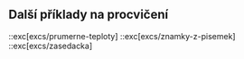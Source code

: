## Další příklady na procvičení
::exc[excs/prumerne-teploty]
::exc[excs/znamky-z-pisemek]
::exc[excs/zasedacka]
